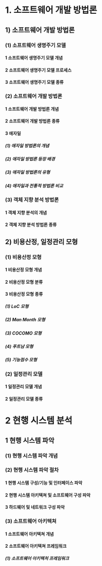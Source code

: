 # 1. 소프트웨어 개발 방법론

## 1) 소프트웨어 개발 방법론

### (1) 소프트웨어 생명주기 모델

#### 1 소프트웨어 생명주기 모델 개념

#### 2 소프트웨어 생명주기 모델 프로세스

#### 3 소프트웨어 생명주기 모델 종류



### (2) 소프트웨어 개발 방법론

#### 1 소프트웨어 개발 방법론 개념

#### 2 소프트웨어 개발 방법론 종류

#### 3 애자일

##### (1) 애자일 방법론의 개념

##### (2) 애자일 방법론 등장 배경

##### (3) 애자일 방법론의 유형

##### (4) 애자일과 전통적 방법론 비교



### (3) 객체 지향 분석 방법론

#### 1 객체 지향 분석의 개념

#### 2 객체 지향 분석 방법론 종류







## 2) 비용산정, 일정관리 모형

### (1) 비용산정 모형

#### 1 비용산정 모형 개념

#### 2 비용산정 모형 분류

#### 3 비용산정 모형 종류

##### (1) LoC 모형

##### (2) Man Month 모형

##### (3) COCOMO 모형

##### (4) 푸트남 모형

##### (5) 기능점수 모형



### (2) 일정관리 모델

#### 1 일정관리 모델 개념

#### 2 일정관리 모델 종류







# 2 현행 시스템 분석

## 1 현행 시스템 파악

### (1) 현행 시스템 파악 개념



### (2) 현행 시스템 파악 절차

#### 1 현행 시스템 구성/기능 및 인터페이스 파악

#### 2 현행 시스템 아키텍쳐 및 소프트웨어 구성 파악

#### 3 하드웨어 및 네트워크 구성 파악



### (3) 소프트웨어 아키텍쳐

#### 1 소프트웨어 아키텍쳐 개념

#### 2 소프트웨어 아키텍쳐 프레임워크

##### (1) 소프트웨어 아키텍처 프레임워크